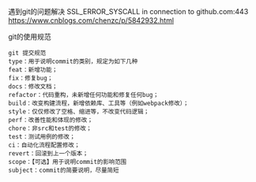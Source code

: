 遇到git的问题解决
SSL_ERROR_SYSCALL in connection to github.com:443
https://www.cnblogs.com/chenzc/p/5842932.html

git的使用规范
```
git 提交规范
type：用于说明commit的类别，规定为如下几种 
feat：新增功能；
fix：修复bug；
docs：修改文档；
refactor：代码重构，未新增任何功能和修复任何bug；
build：改变构建流程，新增依赖库、工具等（例如webpack修改）；
style：仅仅修改了空格、缩进等，不改变代码逻辑；
perf：改善性能和体现的修改；
chore：非src和test的修改；
test：测试用例的修改；
ci：自动化流程配置修改；
revert：回滚到上一个版本；
scope：【可选】用于说明commit的影响范围
subject：commit的简要说明，尽量简短
```